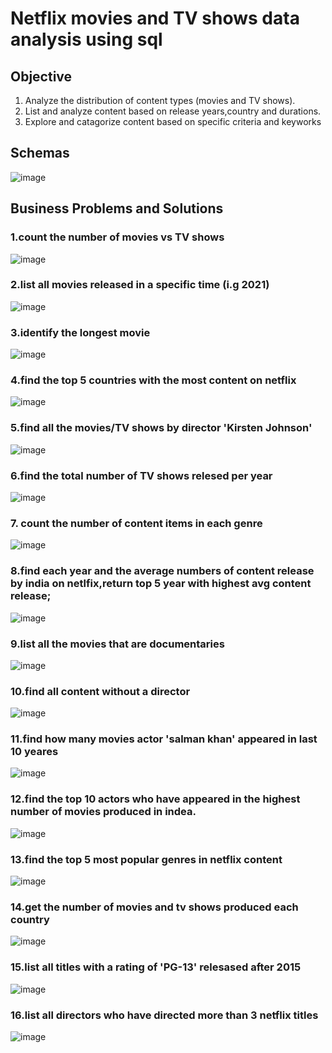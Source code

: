 # Netflix movies and TV shows data analysis using sql
## Objective
1. Analyze the distribution of content types (movies and TV shows).
2. List and analyze content based on release years,country and durations.
3. Explore and catagorize content based on specific criteria and keyworks

## Schemas
![image](https://github.com/user-attachments/assets/a6e9baee-cdbd-4828-9d80-1d322bc5dba3)

## Business Problems and Solutions
### 1.count the number of movies vs TV shows
![image](https://github.com/user-attachments/assets/894dbb42-5cd3-4db6-90f3-e68ee8643d4a)

### 2.list all movies released in a specific time (i.g 2021)
![image](https://github.com/user-attachments/assets/6669a014-da23-49c0-a9c2-bb992402a10a)

### 3.identify the longest movie
![image](https://github.com/user-attachments/assets/512fba99-3578-4126-b9be-c52f68258915)

### 4.find the top 5 countries with the most content on netflix
![image](https://github.com/user-attachments/assets/1dc33fed-8104-480f-853b-342a78629d24)

### 5.find all the movies/TV shows by director 'Kirsten Johnson'
![image](https://github.com/user-attachments/assets/d3fe167f-dd1b-4eea-b81b-9df2cf2b43b4)


### 6.find the total number of TV shows relesed per year
![image](https://github.com/user-attachments/assets/93c3161f-9eb0-4b12-bf3e-3d7592658db7)

### 7. count the number of content items in each genre
![image](https://github.com/user-attachments/assets/7e289640-3277-4fdf-9934-e70f6c332754)

### 8.find each year and the average numbers of content release by india on netlfix,return top 5 year with highest avg content release;
![image](https://github.com/user-attachments/assets/aba1d2e1-0144-4796-b21d-6e2edb537ae2)

### 9.list all the movies that are documentaries
![image](https://github.com/user-attachments/assets/cae40d1a-6cc2-4ea0-b3ae-f8fc979dd205)

### 10.find all content without a director
![image](https://github.com/user-attachments/assets/14453f0d-e61a-4078-b89c-223aaba20c3e)

### 11.find how many movies actor 'salman khan' appeared in last 10 yeares
![image](https://github.com/user-attachments/assets/d31555b0-ae57-401f-8d72-61d169707823)

### 12.find the top 10 actors who have appeared in the highest number of movies produced in indea.
![image](https://github.com/user-attachments/assets/9cf3785f-eb91-464e-a688-0c4fe729f197)

### 13.find the top 5 most popular genres in netflix content
![image](https://github.com/user-attachments/assets/c2b5b331-224e-4b81-a5d9-3ec71e2278ab)

### 14.get the number of movies and tv shows produced each country
![image](https://github.com/user-attachments/assets/a00e2f62-d409-49e6-bfc6-377bb9df031c)

### 15.list all titles with a rating of 'PG-13' relesased after 2015
![image](https://github.com/user-attachments/assets/50a4fc19-595e-48bf-9a5d-b3c5fbdbcafe)

### 16.list all directors who have directed more than 3 netflix titles
![image](https://github.com/user-attachments/assets/cb314b7b-1c2c-4673-9bbc-760518a5995f)



